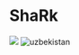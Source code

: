 # ShaRk
![](https://media.discordapp.net/attachments/617755138253389836/899782523217924156/h.gif)
![uzbekistan](https://th.bing.com/th/id/R.51f58efa4787a0c87f27552173c8abbe?rik=pKBC%2f1WXdFOqSQ&pid=ImgRaw&r=0)
